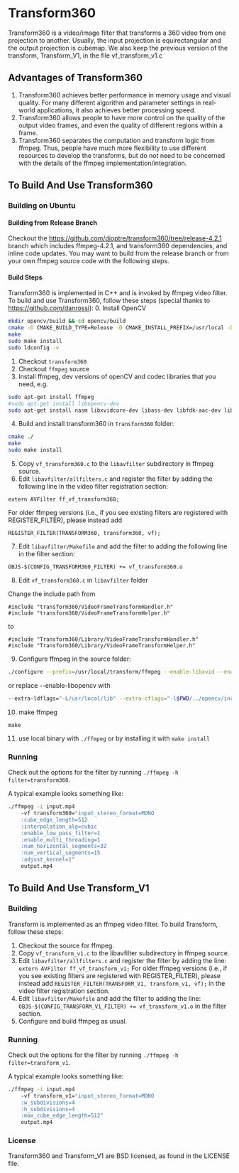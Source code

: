 # Transform360

Transform360 is a video/image filter that transforms a 360 video from one projection to another. Usually, the input projection is equirectangular and the output projection is cubemap.
We also keep the previous version of the transform, Transform_V1, in the file vf_transform_v1.c

## Advantages of Transform360
1. Transform360 achieves better performance in memory usage and visual quality. For many different algorithm and parameter settings in real-world applications, it also achieves better processing speed.
2. Transform360 allows people to have more control on the quality of the output video frames, and even the quality of different regions within a frame.
3. Transform360 separates the computation and transform logic from ffmpeg. Thus, people have much more flexibility to use different resources to develop the transforms, but do not need to be concerned with the details of the ffmpeg implementation/integration.

## To Build And Use Transform360


### Building on Ubuntu
#### Building from Release Branch
Checkout the https://github.com/dioptre/transform360/tree/release-4.2.1 branch which includes ffmpeg-4.2.1, and transform360 dependencies, and inline code updates. You may want to build from the release branch or from your own ffmpeg source code with the following steps.

#### Build Steps
Transform360 is implemented in C++ and is invoked by ffmpeg video filter. To build and use Transform360, follow these steps (special thanks to https://github.com/danrossi):
0. Install OpenCV
```sh
mkdir opencv/build && cd opencv/build
cmake -D CMAKE_BUILD_TYPE=Release -D CMAKE_INSTALL_PREFIX=/usr/local -D ENABLE_PRECOMPILED_HEADERS=OFF ..
make
sudo make install
sudo ldconfig -v
```
1. Checkout `transform360`
2. Checkout `ffmpeg` source
3. Install ffmpeg, dev versions of openCV and codec libraries that you need, e.g.
```sh
sudo apt-get install ffmpeg
#sudo apt-get install libopencv-dev
sudo apt-get install nasm libxvidcore-dev libass-dev libfdk-aac-dev libvpx-dev libx264-dev
```
4. Build and install transform360 in `Transform360` folder:
```sh
cmake ./
make
sudo make install
```
5. Copy `vf_transform360.c` to the `libavfilter` subdirectory in ffmpeg source.
6. Edit `libavfilter/allfilters.c` and register the filter by adding the following line in the video filter registration section:

```
extern AVFilter ff_vf_transform360;
```

For older ffmpeg versions (i.e., if you see existing filters are registered with REGISTER_FILTER), please instead add

```
REGISTER_FILTER(TRANSFORM360, transform360, vf);
```

7. Edit `libavfilter/Makefile` and add the filter to adding the following line in the filter section:

```
OBJS-$(CONFIG_TRANSFORM360_FILTER) += vf_transform360.o
```

8. Edit `vf_transform360.c` in `libavfilter` folder

Change the include path from
```
#include "transform360/VideoFrameTransformHandler.h"
#include "transform360/VideoFrameTransformHelper.h"
```

to
```
#include "Transform360/Library/VideoFrameTransformHandler.h"
#include "Transform360/Library/VideoFrameTransformHelper.h"
```

9. Configure ffmpeg in the source folder:

```sh
./configure --prefix=/usr/local/transform/ffmpeg --enable-libxvid --enable-libvorbis --enable-libtheora --enable-libmp3lame  --enable-nonfree --enable-libfreetype --enable-gpl --enable-nonfree --enable-libass --enable-libfdk-aac --enable-libfreetype --enable-libvpx --enable-libx264 --enable-libxvid --enable-libx265 --extra-libs='-lTransform360 -lstdc++' --enable-debug --enable-libopencv
```
or replace --enable-libopencv with
```sh
--extra-ldflags="-L/usr/local/lib" --extra-cflags="-l$PWD/../opencv/include/opencv"
```
10. make ffmpeg

```
make
```

11. use local binary with `./ffmpeg` or by installing it with `make install`

### Running

Check out the options for the filter by running `./ffmpeg -h filter=transform360`.

A typical example looks something like:

``` sh
./ffmpeg -i input.mp4
    -vf transform360="input_stereo_format=MONO
    :cube_edge_length=512
    :interpolation_alg=cubic
    :enable_low_pass_filter=1
    :enable_multi_threading=1
    :num_horizontal_segments=32
    :num_vertical_segments=15
    :adjust_kernel=1"
    output.mp4
```

## To Build And Use Transform_V1

### Building

Transform is implemented as an ffmpeg video filter. To build Transform, follow these steps:

1. Checkout the source for ffmpeg.
2. Copy `vf_transform_v1.c` to the libavfilter subdirectory in ffmpeg source.
3. Edit `libavfilter/allfilters.c` and register the filter by adding the
   line: `extern AVFilter ff_vf_transform_v1;` For older ffmpeg versions
   (i.e., if you see existing filters are registered with REGISTER_FILTER),
   please instead add `REGISTER_FILTER(TRANSFORM_V1, transform_v1, vf);`
   in the video filter registration section.
4. Edit `libavfilter/Makefile` and add the filter to adding the
   line: `OBJS-$(CONFIG_TRANSFORM_V1_FILTER) += vf_transform_v1.o` in the filter section.
5. Configure and build ffmpeg as usual.

### Running

Check out the options for the filter by running `./ffmpeg -h filter=transform_v1`.

A typical example looks something like:

``` sh
./ffmpeg -i input.mp4
    -vf transform_v1="input_stereo_format=MONO
    :w_subdivisions=4
    :h_subdivisions=4
    :max_cube_edge_length=512"
    output.mp4
```

### License

Transform360 and Transform_V1 are BSD licensed, as found in the LICENSE file.
